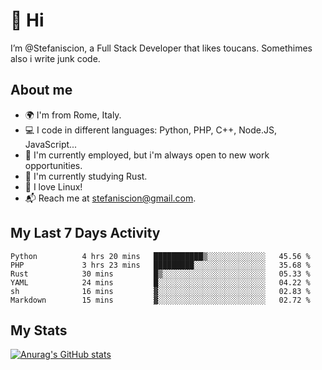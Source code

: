 # 👋 Hi

I’m @Stefaniscion, a Full Stack Developer that likes toucans.
Somethimes also i write junk code.

## About me

- 🌍 I'm from Rome, Italy.
- 💻 I code in different languages: Python, PHP, C++, Node.JS, JavaScript...
- 💼 I'm currently employed, but i'm always open to new work opportunities.
- 🌱 I'm currently studying Rust.
- 🐧 I love Linux!
- 📬 Reach me at stefaniscion@gmail.com.

## My Last 7 Days Activity
<!--START_SECTION:waka-->

```text
Python          4 hrs 20 mins   ███████████▒░░░░░░░░░░░░░   45.56 %
PHP             3 hrs 23 mins   █████████░░░░░░░░░░░░░░░░   35.68 %
Rust            30 mins         █▒░░░░░░░░░░░░░░░░░░░░░░░   05.33 %
YAML            24 mins         █░░░░░░░░░░░░░░░░░░░░░░░░   04.22 %
sh              16 mins         ▓░░░░░░░░░░░░░░░░░░░░░░░░   02.83 %
Markdown        15 mins         ▓░░░░░░░░░░░░░░░░░░░░░░░░   02.72 %
```

<!--END_SECTION:waka-->

## My Stats
[![Anurag's GitHub stats](https://github-readme-stats.vercel.app/api?username=stefaniscion)](https://github.com/anuraghazra/github-readme-stats)
